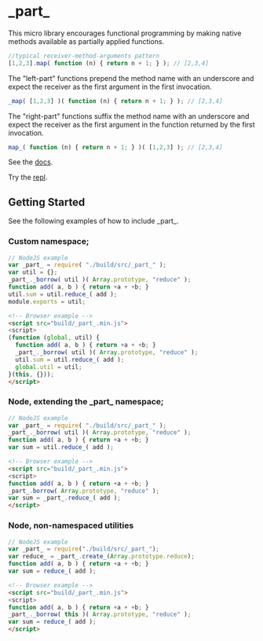 \_part\_
========

This micro library encourages functional programming by making native methods available as partially
applied functions.

```javascript
//typical receiver-method-arguments pattern
[1,2,3].map( function (n) { return n + 1; } ); // [2,3,4]
```

The "left-part" functions prepend the method name with an underscore and expect the receiver as
the first argument in the first invocation.

```javascript
_map( [1,2,3] )( function (n) { return n + 1; } ); // [2,3,4]
```

The "right-part" functions suffix the method name with an underscore and expect the receiver as
the first argument in the function returned by the first invocation.

```javascript
map_( function (n) { return n + 1; } )( [1,2,3] ); // [2,3,4]
```

See the [docs](https://rawgithub.com/AutoSponge/_part_/master/build/docs/_part_.html).

Try the [repl](https://rawgithub.com/AutoSponge/_part_/master/demo/repl.html).

## Getting Started

See the following examples of how to include \_part\_.

### Custom namespace;

```javascript
// NodeJS example
var _part_ = require( "./build/src/_part_" );
var util = {};
_part_._borrow( util )( Array.prototype, "reduce" );
function add( a, b ) { return +a + +b; }
util.sum = util.reduce_( add );
module.exports = util;
```

```html
<!-- Browser example -->
<script src="build/_part_.min.js">
<script>
(function (global, util) {
  function add( a, b ) { return +a + +b; }
  _part_._borrow( util )( Array.prototype, "reduce" );
  util.sum = util.reduce_( add );
  global.util = util;
}(this, {}));
</script>

```

### Node, extending the \_part\_ namespace;

```javascript
// NodeJS example
var _part_ = require( "./build/src/_part_" );
_part_._borrow( util )( Array.prototype, "reduce" );
function add( a, b ) { return +a + +b; }
var sum = util.reduce_( add );
```

```html
<!-- Browser example -->
<script src="build/_part_.min.js">
<script>
function add( a, b ) { return +a + +b; }
_part_.borrow( Array.prototype, "reduce" );
var sum = _part_.reduce_( add );
</script>

```

### Node, non-namespaced utilities

```javascript
// NodeJS example
var _part_ = require("./build/src/_part_");
var reduce_ = _part_.create_(Array.prototype.reduce);
function add( a, b ) { return +a + +b; }
var sum = reduce_( add );
```

```html
<!-- Browser example -->
<script src="build/_part_.min.js">
<script>
function add( a, b ) { return +a + +b; }
_part_._borrow( this )( Array.prototype, "reduce" );
var sum = reduce_( add );
</script>

```